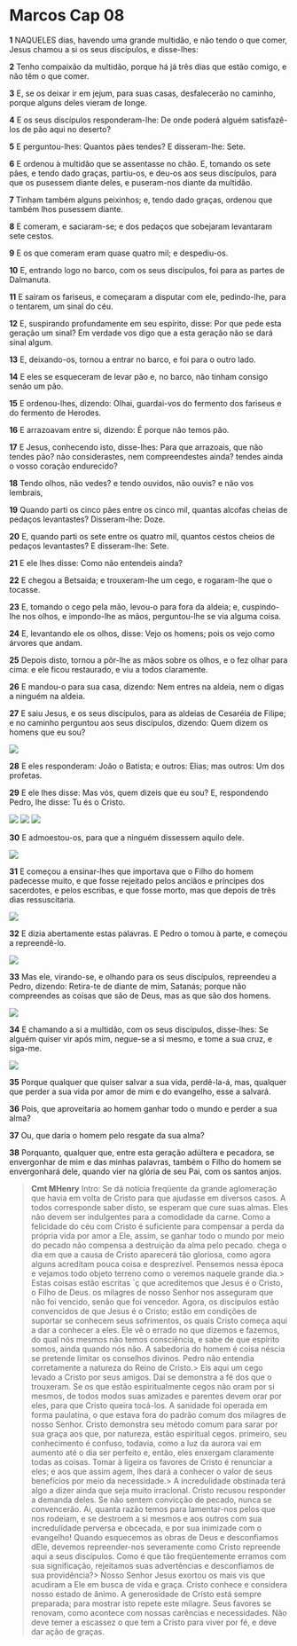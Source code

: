 # Marcos Cap 08

**1** 	NAQUELES dias, havendo uma grande multidão, e não tendo o que comer, Jesus chamou a si os seus discípulos, e disse-lhes:

**2** 	Tenho compaixão da multidão, porque há já três dias que estão comigo, e não têm o que comer.

**3** 	E, se os deixar ir em jejum, para suas casas, desfalecerão no caminho, porque alguns deles vieram de longe.

**4** 	E os seus discípulos responderam-lhe: De onde poderá alguém satisfazê-los de pão aqui no deserto?

**5** 	E perguntou-lhes: Quantos pães tendes? E disseram-lhe: Sete.

**6** 	E ordenou à multidão que se assentasse no chão. E, tomando os sete pães, e tendo dado graças, partiu-os, e deu-os aos seus discípulos, para que os pusessem diante deles, e puseram-nos diante da multidão.

**7** 	Tinham também alguns peixinhos; e, tendo dado graças, ordenou que também lhos pusessem diante.

**8** 	E comeram, e saciaram-se; e dos pedaços que sobejaram levantaram sete cestos.

**9** 	E os que comeram eram quase quatro mil; e despediu-os.

**10** 	E, entrando logo no barco, com os seus discípulos, foi para as partes de Dalmanuta.

**11** 	E saíram os fariseus, e começaram a disputar com ele, pedindo-lhe, para o tentarem, um sinal do céu.

**12** 	E, suspirando profundamente em seu espírito, disse: Por que pede esta geração um sinal? Em verdade vos digo que a esta geração não se dará sinal algum.

**13** 	E, deixando-os, tornou a entrar no barco, e foi para o outro lado.

**14** 	E eles se esqueceram de levar pão e, no barco, não tinham consigo senão um pão.

**15** 	E ordenou-lhes, dizendo: Olhai, guardai-vos do fermento dos fariseus e do fermento de Herodes.

**16** 	E arrazoavam entre si, dizendo: É porque não temos pão.

**17** 	E Jesus, conhecendo isto, disse-lhes: Para que arrazoais, que não tendes pão? não considerastes, nem compreendestes ainda? tendes ainda o vosso coração endurecido?

**18** 	Tendo olhos, não vedes? e tendo ouvidos, não ouvis? e não vos lembrais,

**19** 	Quando parti os cinco pães entre os cinco mil, quantas alcofas cheias de pedaços levantastes? Disseram-lhe: Doze.

**20** 	E, quando parti os sete entre os quatro mil, quantos cestos cheios de pedaços levantastes? E disseram-lhe: Sete.

**21** 	E ele lhes disse: Como não entendeis ainda?

**22** 	E chegou a Betsaida; e trouxeram-lhe um cego, e rogaram-lhe que o tocasse.

**23** 	E, tomando o cego pela mão, levou-o para fora da aldeia; e, cuspindo-lhe nos olhos, e impondo-lhe as mãos, perguntou-lhe se via alguma coisa.

**24** 	E, levantando ele os olhos, disse: Vejo os homens; pois os vejo como árvores que andam.

**25** 	Depois disto, tornou a pôr-lhe as mãos sobre os olhos, e o fez olhar para cima: e ele ficou restaurado, e viu a todos claramente.

**26** 	E mandou-o para sua casa, dizendo: Nem entres na aldeia, nem o digas a ninguém na aldeia.

**27** 	E saiu Jesus, e os seus discípulos, para as aldeias de Cesaréia de Filipe; e no caminho perguntou aos seus discípulos, dizendo: Quem dizem os homens que eu sou?

![](../Images/SweetPublishing/40-16-1.jpg) 

**28** 	E eles responderam: João o Batista; e outros: Elias; mas outros: Um dos profetas.

**29** 	E ele lhes disse: Mas vós, quem dizeis que eu sou? E, respondendo Pedro, lhe disse: Tu és o Cristo.

![](../Images/SweetPublishing/40-16-2.jpg) ![](../Images/SweetPublishing/40-16-3.jpg) ![](../Images/SweetPublishing/40-16-4.jpg) 

**30** 	E admoestou-os, para que a ninguém dissessem aquilo dele.

![](../Images/SweetPublishing/40-16-5.jpg) 

**31** 	E começou a ensinar-lhes que importava que o Filho do homem padecesse muito, e que fosse rejeitado pelos anciãos e príncipes dos sacerdotes, e pelos escribas, e que fosse morto, mas que depois de três dias ressuscitaria.

![](../Images/SweetPublishing/40-16-6.jpg) 

**32** 	E dizia abertamente estas palavras. E Pedro o tomou à parte, e começou a repreendê-lo.

![](../Images/SweetPublishing/40-16-8.jpg) 

**33** 	Mas ele, virando-se, e olhando para os seus discípulos, repreendeu a Pedro, dizendo: Retira-te de diante de mim, Satanás; porque não compreendes as coisas que são de Deus, mas as que são dos homens.

![](../Images/SweetPublishing/40-16-9.jpg) 

**34** 	E chamando a si a multidão, com os seus discípulos, disse-lhes: Se alguém quiser vir após mim, negue-se a si mesmo, e tome a sua cruz, e siga-me.

![](../Images/SweetPublishing/40-16-10.jpg) 

**35** 	Porque qualquer que quiser salvar a sua vida, perdê-la-á, mas, qualquer que perder a sua vida por amor de mim e do evangelho, esse a salvará.

**36** 	Pois, que aproveitaria ao homem ganhar todo o mundo e perder a sua alma?

**37** 	Ou, que daria o homem pelo resgate da sua alma?

**38** 	Porquanto, qualquer que, entre esta geração adúltera e pecadora, se envergonhar de mim e das minhas palavras, também o Filho do homem se envergonhará dele, quando vier na glória de seu Pai, com os santos anjos.


> **Cmt MHenry** Intro: Se dá notícia freqüente da grande aglomeração que havia em volta de Cristo para que ajudasse em diversos casos. A todos corresponde saber disto, se esperam que cure suas almas. Eles não devem ser indulgentes para a comodidade da carne. Como a felicidade do céu com Cristo é suficiente para compensar a perda da própria vida por amor a Ele, assim, se ganhar todo o mundo por meio do pecado não compensa a destruição da alma pelo pecado. chega o dia em que a causa de Cristo aparecerá tão gloriosa, como agora alguns acreditam pouca coisa e desprezível. Pensemos nessa época e vejamos todo objeto terreno como o veremos naquele grande dia.> Estas coisas estão escritas ´ç que acreditemos que Jesus é o Cristo, o Filho de Deus. os milagres de nosso Senhor nos asseguram que não foi vencido, senão que foi vencedor. Agora, os discípulos estão convencidos de que Jesus é o Cristo; estão em condições de suportar se conhecem seus sofrimentos, os quais Cristo começa aqui a dar a conhecer a eles. Ele vê o errado no que dizemos e fazemos, do qual nós mesmos não temos consciência, e sabe de que espírito somos, ainda quando nós não. A sabedoria do homem é coisa néscia se pretende limitar os conselhos divinos. Pedro não entendia corretamente a natureza do Reino de Cristo.> Eis aqui um cego levado a Cristo por seus amigos. Daí se demonstra a fé dos que o trouxeram. Se os que estão espiritualmente cegos não oram por si mesmos, de todos modos suas amizades e parentes devem orar por eles, para que Cristo queira tocá-los. A sanidade foi operada em forma paulatina, o que estava fora do padrão comum dos milagres de nosso Senhor. Cristo demonstra seu método comum para sarar por sua graça aos que, por natureza, estão espiritual cegos. primeiro, seu conhecimento é confuso, todavia, como a luz da aurora vai em aumento até o dia ser perfeito e, então, eles enxergam claramente todas as coisas. Tomar à ligeira os favores de Cristo é renunciar a eles; e aos que assim agem, lhes dará a conhecer o valor de seus benefícios por meio da necessidade.> A incredulidade obstinada terá algo a dizer ainda que seja muito irracional. Cristo recusou responder a demanda deles. Se não sentem convicção de pecado, nunca se convencerão. Ai, quanta razão temos para lamentar-nos pelos que nos rodeiam, e se destroem a si mesmos e aos outros com sua incredulidade perversa e obcecada, e por sua inimizade com o evangelho! Quando esquecemos as obras de Deus e desconfiamos dEle, devemos repreender-nos severamente como Cristo repreende aqui a seus discípulos. Como é que tão freqüentemente erramos com sua significação, rejeitamos suas advertências e desconfiamos de sua providência?> Nosso Senhor Jesus exortou os mais vis que acudiram a Ele em busca de vida e graça. Cristo conhece e considera nosso estado de ânimo. A generosidade de Cristo está sempre preparada; para mostrar isto repete este milagre. Seus favores se renovam, como acontece com nossas carências e necessidades. Não deve temer a escassez o que tem a Cristo para viver por fé, e deve dar ação de graças.